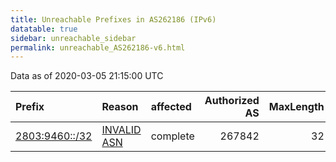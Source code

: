 ```yaml
---
title: Unreachable Prefixes in AS262186 (IPv6)
datatable: true
sidebar: unreachable_sidebar
permalink: unreachable_AS262186-v6.html
---
```


Data as of 2020-03-05 21:15:00 UTC


<div class="datatable-begin"></div>

| Prefix                                                 | Reason                                                                                                 | affected   |   Authorized AS |   MaxLength | Anchor                                         |   unreachable /48s |
|:-------------------------------------------------------|:-------------------------------------------------------------------------------------------------------|:-----------|----------------:|------------:|:-----------------------------------------------|-------------------:|
| [2803:9460::/32](https://stat.ripe.net/2803:9460::/32) | [INVALID ASN](https://rpki-validator.ripe.net/announcement-preview?asn=AS262186&prefix=2803:9460::/32) | complete   |          267842 |          32 | [LACNIC](unreachable_LACNIC_RPKI_Root-v6.html) |              65536 |

<div class="datatable-end"></div>